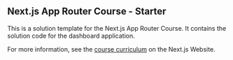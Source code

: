 ## Next.js App Router Course - Starter

This is a solution template for the Next.js App Router Course. It contains the solution code for the dashboard application.

For more information, see the [course curriculum](https://nextjs.org/learn) on the Next.js Website.
